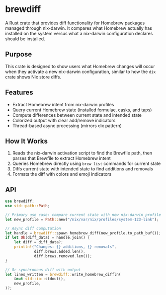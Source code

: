 # brewdiff

A Rust crate that provides diff functionality for Homebrew packages managed through nix-darwin. It compares what Homebrew actually has installed on the system versus what a nix-darwin configuration declares should be installed.

## Purpose

This crate is designed to show users what Homebrew changes will occur when they activate a new nix-darwin configuration, similar to how the `dix` crate shows Nix store diffs.

## Features

- Extract Homebrew intent from nix-darwin profiles
- Query current Homebrew state (installed formulae, casks, and taps)
- Compute differences between current state and intended state
- Colorized output with clear add/remove indicators
- Thread-based async processing (mirrors dix pattern)

## How It Works

1. Reads the nix-darwin activation script to find the Brewfile path, then parses that Brewfile to extract Homebrew intent
2. Queries Homebrew directly using `brew list` commands for current state
3. Diffs current state with intended state to find additions and removals
4. Formats the diff with colors and emoji indicators

## API

```rust
use brewdiff;
use std::path::Path;

// Primary use case: compare current state with new nix-darwin profile
let new_profile = Path::new("/nix/var/nix/profiles/system-123-link");

// Async diff computation
let handle = brewdiff::spawn_homebrew_diff(new_profile.to_path_buf());
if let Ok(diff_data) = handle.join() {
    let diff = diff_data?;
    println!("Changes: {} additions, {} removals",
             diff.brews.added.len(),
             diff.brews.removed.len());
}

// Or synchronous diff with output
let lines_written = brewdiff::write_homebrew_diffln(
    &mut std::io::stdout(),
    new_profile,
)?;
```
